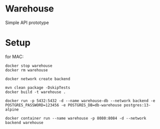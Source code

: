 # Warehouse

Simple API prototype 

# Setup

for MAC:



    
    docker stop warehouse
    docker rm warehouse

    docker network create backend
    
    mvn clean package -DskipTests
    docker build -t warehouse .
    
    docker run -p 5432:5432 -d --name warehouse-db --network backend -e POSTGRES_PASSWORD=123456 -e POSTGRES_DB=db-warehouse postgres:13-alpine
    
    docker container run --name warehouse -p 8080:8084 -d --network backend warehouse

